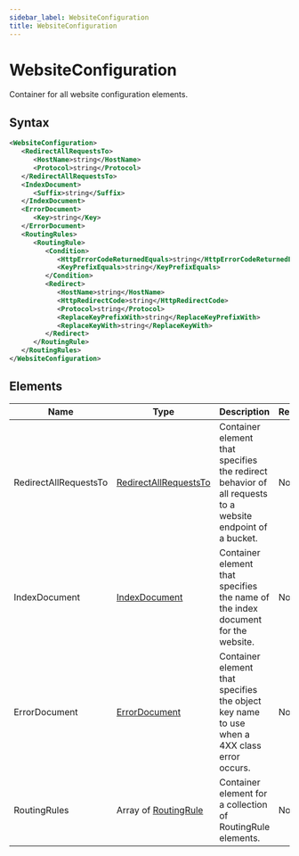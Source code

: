 ```yaml
---
sidebar_label: WebsiteConfiguration
title: WebsiteConfiguration
---
```


# WebsiteConfiguration

Container for all website configuration elements.

## Syntax

```xml
<WebsiteConfiguration>
   <RedirectAllRequestsTo>
      <HostName>string</HostName>
      <Protocol>string</Protocol>
   </RedirectAllRequestsTo>
   <IndexDocument>
      <Suffix>string</Suffix>
   </IndexDocument>
   <ErrorDocument>
      <Key>string</Key>
   </ErrorDocument>
   <RoutingRules>
      <RoutingRule>
         <Condition>
            <HttpErrorCodeReturnedEquals>string</HttpErrorCodeReturnedEquals>
            <KeyPrefixEquals>string</KeyPrefixEquals>
         </Condition>
         <Redirect>
            <HostName>string</HostName>
            <HttpRedirectCode>string</HttpRedirectCode>
            <Protocol>string</Protocol>
            <ReplaceKeyPrefixWith>string</ReplaceKeyPrefixWith>
            <ReplaceKeyWith>string</ReplaceKeyWith>
         </Redirect>
      </RoutingRule>
   </RoutingRules>
</WebsiteConfiguration>
```

## Elements

| Name | Type | Description | Required |
|------|------|-------------|----------|
| RedirectAllRequestsTo | [RedirectAllRequestsTo](/docs/api/q-storage/api-reference/data-types/redirect-all-requests-to) | Container element that specifies the redirect behavior of all requests to a website endpoint of a bucket. | No |
| IndexDocument | [IndexDocument](/docs/api/q-storage/api-reference/data-types/index-document) | Container element that specifies the name of the index document for the website. | No |
| ErrorDocument | [ErrorDocument](/docs/api/q-storage/api-reference/data-types/error-document) | Container element that specifies the object key name to use when a 4XX class error occurs. | No |
| RoutingRules | Array of [RoutingRule](/docs/api/q-storage/api-reference/data-types/routing-rule) | Container element for a collection of RoutingRule elements. | No | 